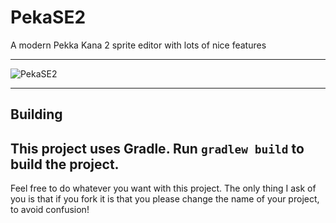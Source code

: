 # PekaSE2
A modern Pekka Kana 2 sprite editor with lots of nice features

---

![PekaSE2](https://i.imgur.com/bB5sSmb.png)

---

## Building
This project uses Gradle. Run `gradlew build` to build the project.
---
Feel free to do whatever you want with this project. The only thing I ask of you is that if you fork it is that you please change the name of your project, to avoid confusion!
